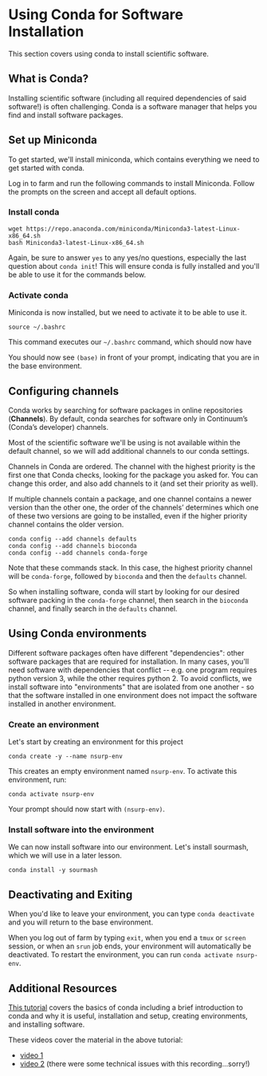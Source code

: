 # Using Conda for Software Installation

This section covers using conda to install scientific software.

## What is Conda?

Installing scientific software (including all required dependencies of said software!) is often challenging.
Conda is a software manager that helps you find and install software packages.


## Set up Miniconda

To get started, we'll install miniconda, which contains everything we need to get started with conda.

Log in to farm and run the following commands to install Miniconda. 
Follow the prompts on the screen and accept all default options.

### Install conda

```
wget https://repo.anaconda.com/miniconda/Miniconda3-latest-Linux-x86_64.sh
bash Miniconda3-latest-Linux-x86_64.sh
```

Again, be sure to answer `yes` to any yes/no questions, especially the last question about `conda init`!
This will ensure conda is fully installed and you'll be able to use it for the commands below.

### Activate conda

Miniconda is now installed, but we need to activate it to be able to use it.
```
source ~/.bashrc
```
This command executes our `~/.bashrc` command, which should now have

You should now see `(base)` in front of your prompt, indicating that you are in the base environment.

## Configuring channels

Conda works by searching for software packages in online repositories (**Channels**).
By default, conda searches for software only in Continuum’s (Conda’s developer) channels.

Most of the scientific software we'll be using is not available within the default channel, so we will add additional channels to our conda settings.

Channels in Conda are ordered. 
The channel with the highest priority is the first one that Conda checks, looking for the package you asked for. 
You can change this order, and also add channels to it (and set their priority as well).

If multiple channels contain a package, and one channel contains a newer version than the other one, the order of the channels’ determines which one of these two versions are going to be installed, even if the higher priority channel contains the older version.
```
conda config --add channels defaults
conda config --add channels bioconda
conda config --add channels conda-forge
```
Note that these commands stack. In this case, the highest priority channel will be `conda-forge`, followed by `bioconda` and then the `defaults` channel.

So when installing software, conda will start by looking for our desired software packing in the `conda-forge` channel, then search in the `bioconda` channel, and finally search in the `defaults` channel.


## Using Conda environments

Different software packages often have different "dependencies": other software packages that are required for installation.
In many cases, you'll need software with dependencies that conflict -- e.g. one program requires python version 3, while the other requires python 2.
To avoid conflicts, we install software into "environments" that are isolated from one another - so that the software installed in one environment does not impact the software installed in another environment.

### Create an environment
Let's start by creating an environment for this project

```
conda create -y --name nsurp-env
```

This creates an empty environment named `nsurp-env`.
To activate this environment, run:

```
conda activate nsurp-env
```

Your prompt should now start with `(nsurp-env)`.

### Install software into the environment

We can now install software into our environment. 
Let's install sourmash, which we will use in a later lesson. 

```
conda install -y sourmash
```

## Deactivating and Exiting

When you'd like to leave your environment, you can type `conda deactivate` and you will return to the base environment.

When you log out of farm by typing `exit`, when you end a `tmux` or `screen` session, or when an `srun` job ends, your environment will automatically be deactivated.
To restart the environment, you can run `conda activate nsurp-env`.

## Additional Resources

[This tutorial](https://angus.readthedocs.io/en/2019/conda_tutorial.html) covers the basics of conda including a brief introduction to conda and why it is useful, installation and setup, creating environments, and installing software. 

These videos cover the material in the above tutorial: 
  
  + [video 1](https://www.youtube.com/watch?v=Ef1QwhELuMs)
  + [video 2](https://www.youtube.com/watch?v=MOlYlvBBa9c) (there were some technical issues with this recording...sorry!)
